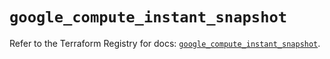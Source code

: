 # `google_compute_instant_snapshot`

Refer to the Terraform Registry for docs: [`google_compute_instant_snapshot`](https://registry.terraform.io/providers/hashicorp/google/6.26.0/docs/resources/compute_instant_snapshot).
